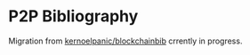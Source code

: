 # P2P Bibliography
Migration from [kernoelpanic/blockchainbib](https://github.com/kernoelpanic/blockchainbib) crrently in progress.
